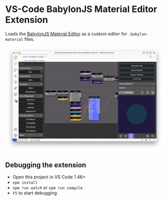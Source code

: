 # VS-Code BabylonJS Material Editor Extension

Loads the [BabylonJS Material Editor](https://nme.babylonjs.com) as a custom editor for `.babylon-material` files.

![Screenshot](documentation/screenshot.png)


## Debugging the extension

- Open this project in VS Code 1.46+
- `npm install`
- `npm run watch` or `npm run compile`
- `F5` to start debugging
